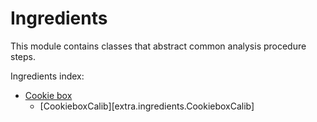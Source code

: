 # Ingredients

This module contains classes that abstract common analysis procedure steps.

Ingredients index:

- [Cookie box](cookiebox.md)
    - [CookieboxCalib][extra.ingredients.CookieboxCalib]
